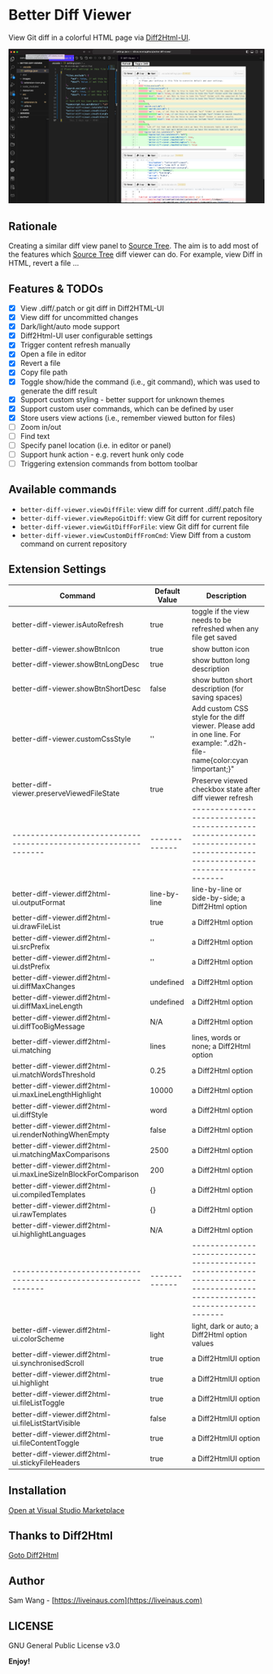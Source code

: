 # Better Diff Viewer

View Git diff in a colorful HTML page via [Diff2Html-UI](https://github.com/rtfpessoa/diff2html).

![Better Diff Viewer screenshot](images/screenshot-0.0.1.png)

## Rationale

Creating a similar diff view panel to [Source Tree](https://www.sourcetreeapp.com).
The aim is to add most of the features which [Source Tree](https://www.sourcetreeapp.com) diff viewer can do.
For example, view Diff in HTML, revert a file ...

## Features & TODOs

- [x] View .diff/.patch or git diff in Diff2HTML-UI
- [x] View diff for uncommitted changes
- [x] Dark/light/auto mode support
- [x] Diff2Html-UI user configurable settings
- [x] Trigger content refresh manually
- [x] Open a file in editor
- [x] Revert a file
- [x] Copy file path
- [x] Toggle show/hide the command (i.e., git command), which was used to generate the diff result
- [x] Support custom styling - better support for unknown themes
- [x] Support custom user commands, which can be defined by user
- [x] Store users view actions (i.e., remember viewed button for files)
- [ ] Zoom in/out
- [ ] Find text
- [ ] Specify panel location (i.e. in editor or panel)
- [ ] Support hunk action - e.g. revert hunk only code
- [ ] Triggering extension commands from bottom toolbar

## Available commands

- `better-diff-viewer.viewDiffFile`: view diff for current .diff/.patch file
- `better-diff-viewer.viewRepoGitDiff`: view Git diff for current repository
- `better-diff-viewer.viewGitDiffForFile`: view Git diff for current file
- `better-diff-viewer.viewCustomDiffFromCmd`: View Diff from a custom command on current repository

## Extension Settings

| Command                                                         | Default Value | Description                                                                                                             |
| --------------------------------------------------------------- | ------------- | ----------------------------------------------------------------------------------------------------------------------- |
| better-diff-viewer.isAutoRefresh                                | true          | toggle if the view needs to be refreshed when any file get saved                                                        |
| better-diff-viewer.showBtnIcon                                  | true          | show button icon                                                                                                        |
| better-diff-viewer.showBtnLongDesc                              | true          | show button long description                                                                                            |
| better-diff-viewer.showBtnShortDesc                             | false         | show button short description (for saving spaces)                                                                       |
| better-diff-viewer.customCssStyle                               | ''            | Add custom CSS style for the diff viewer. Please add in one line. For example: ".d2h-file-name{color:cyan !important;}" |
| better-diff-viewer.preserveViewedFileState                      | true          | Preserve viewed checkbox state after diff viewer refresh                                                                |
| --------------------------------------------------------------- | ------------- | ----------------------------------------------------------------------------------------------------------------------- |
| better-diff-viewer.diff2html-ui.outputFormat                    | line-by-line  | line-by-line or side-by-side; a Diff2Html option                                                                        |
| better-diff-viewer.diff2html-ui.drawFileList                    | true          | a Diff2Html option                                                                                                      |
| better-diff-viewer.diff2html-ui.srcPrefix                       | ''            | a Diff2Html option                                                                                                      |
| better-diff-viewer.diff2html-ui.dstPrefix                       | ''            | a Diff2Html option                                                                                                      |
| better-diff-viewer.diff2html-ui.diffMaxChanges                  | undefined     | a Diff2Html option                                                                                                      |
| better-diff-viewer.diff2html-ui.diffMaxLineLength               | undefined     | a Diff2Html option                                                                                                      |
| better-diff-viewer.diff2html-ui.diffTooBigMessage               | N/A           | a Diff2Html option                                                                                                      |
| better-diff-viewer.diff2html-ui.matching                        | lines         | lines, words or none; a Diff2Html option                                                                                |
| better-diff-viewer.diff2html-ui.matchWordsThreshold             | 0.25          | a Diff2Html option                                                                                                      |
| better-diff-viewer.diff2html-ui.maxLineLengthHighlight          | 10000         | a Diff2Html option                                                                                                      |
| better-diff-viewer.diff2html-ui.diffStyle                       | word          | a Diff2Html option                                                                                                      |
| better-diff-viewer.diff2html-ui.renderNothingWhenEmpty          | false         | a Diff2Html option                                                                                                      |
| better-diff-viewer.diff2html-ui.matchingMaxComparisons          | 2500          | a Diff2Html option                                                                                                      |
| better-diff-viewer.diff2html-ui.maxLineSizeInBlockForComparison | 200           | a Diff2Html option                                                                                                      |
| better-diff-viewer.diff2html-ui.compiledTemplates               | {}            | a Diff2Html option                                                                                                      |
| better-diff-viewer.diff2html-ui.rawTemplates                    | {}            | a Diff2Html option                                                                                                      |
| better-diff-viewer.diff2html-ui.highlightLanguages              | N/A           | a Diff2Html option                                                                                                      |
| --------------------------------------------------------------- | ------------- | ----------------------------------------------------------------------------------------------------------------------- |
| better-diff-viewer.diff2html-ui.colorScheme                     | light         | light, dark or auto; a Diff2Html option values                                                                          |
| better-diff-viewer.diff2html-ui.synchronisedScroll              | true          | a Diff2HtmlUI option                                                                                                    |
| better-diff-viewer.diff2html-ui.highlight                       | true          | a Diff2HtmlUI option                                                                                                    |
| better-diff-viewer.diff2html-ui.fileListToggle                  | true          | a Diff2HtmlUI option                                                                                                    |
| better-diff-viewer.diff2html-ui.fileListStartVisible            | false         | a Diff2HtmlUI option                                                                                                    |
| better-diff-viewer.diff2html-ui.fileContentToggle               | true          | a Diff2HtmlUI option                                                                                                    |
| better-diff-viewer.diff2html-ui.stickyFileHeaders               | true          | a Diff2HtmlUI option                                                                                                    |

## Installation

[Open at Visual Studio Marketplace](https://marketplace.visualstudio.com/items?itemName=SamWang.better-diff-viewer)

## Thanks to Diff2Html

[Goto Diff2Html](https://github.com/rtfpessoa/diff2html)

## Author

Sam Wang - [https://liveinaus.com](https://liveinaus.com)

## LICENSE

GNU General Public License v3.0

**Enjoy!**
